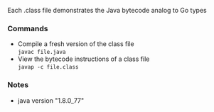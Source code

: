Each .class file demonstrates the Java bytecode analog to Go types  
### Commands  
- Compile a fresh version of the class file  
`javac file.java`  
- View the bytecode instructions of a class file  
`javap -c file.class`

### Notes
- java version "1.8.0_77"

